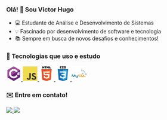 ### Olá! 👋 Sou Victor Hugo

* 💻 Estudante de Análise e Desenvolvimento de Sistemas
* 💡 Fascinado por desenvolvimento de software e tecnologia
* 📚 Sempre em busca de novos desafios e conhecimentos!

### 🚀 Tecnologias que uso e estudo

<p align="left">
<a href="https://docs.microsoft.com/en-us/dotnet/csharp/" target="_blank"> <img src="https://raw.githubusercontent.com/devicons/devicon/master/icons/csharp/csharp-original.svg" alt="csharp" width="40" height="40"/> </a>
<a href="https://developer.mozilla.org/en-US/docs/Web/JavaScript" target="_blank"> <img src="https://raw.githubusercontent.com/devicons/devicon/master/icons/javascript/javascript-original.svg" alt="javascript" width="40" height="40"/> </a>
<a href="https://www.w3.org/html/" target="_blank"> <img src="https://raw.githubusercontent.com/devicons/devicon/master/icons/html5/html5-original-wordmark.svg" alt="html5" width="40" height="40"/> </a>
<a href="https://www.w3schools.com/css/" target="_blank"> <img src="https://raw.githubusercontent.com/devicons/devicon/master/icons/css3/css3-original-wordmark.svg" alt="css3" width="40" height="40"/> </a>
<a href="https://www.mysql.com/" target="_blank"> <img src="https://raw.githubusercontent.com/devicons/devicon/master/icons/mysql/mysql-original-wordmark.svg" alt="mysql" width="40" height="40"/> </a>
</p>

### ✉️ Entre em contato!

<p>
<a href="https://www.linkedin.com/in/victor-hugo-a57201206/" target="_blank">
<img src="https://img.shields.io/badge/-LinkedIn-0077B5?style=for-the-badge&logo=linkedin&logoColor=white" />
</a>
<a href="mail:victorhugocarneiro30@gmail.com" target="_blank">
<img src="https://img.shields.io/badge/-Email-D14836?style=for-the-badge&logo=gmail&logoColor=white" />
</a>
</p>

<!--
**Victorhg3010/Victorhg3010** is a ✨ _special_ ✨ repository because its `README.md` (this file) appears on your GitHub profile.

Here are some ideas to get you started:

- 🔭 I’m currently working on ...
- 🌱 I’m currently learning ...
- 👯 I’m looking to collaborate on ...
- 🤔 I’m looking for help with ...
- 💬 Ask me about ...
- 📫 How to reach me: ...
- 😄 Pronouns: ...
- ⚡ Fun fact: ...
-->
